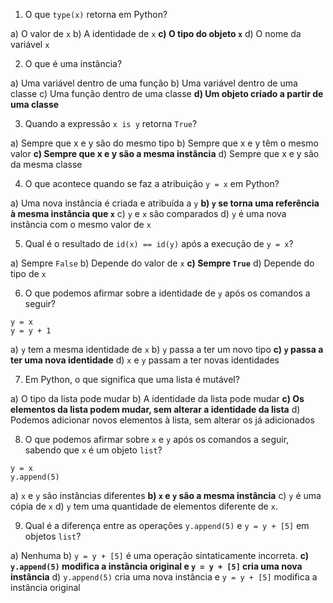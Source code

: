1. O que `type(x)` retorna em Python?

a) O valor de `x`
b) A identidade de `x`
**c) O tipo do objeto `x`**
d) O nome da variável `x`


2. O que é uma instância?

a) Uma variável dentro de uma função
b) Uma variável dentro de uma classe
c) Uma função dentro de uma classe
**d) Um objeto criado a partir de uma classe**

3. Quando a expressão `x is y` retorna `True`?

a) Sempre que x e y são do mesmo tipo
b) Sempre que x e y têm o mesmo valor
**c) Sempre que x e y são a mesma instância**
d) Sempre que x e y são da mesma classe

4. O que acontece quando se faz a atribuição `y = x` em Python?

a) Uma nova instância é criada e atribuída a `y`
**b) `y` se torna uma referência à mesma instância que `x`**
c) `y` e `x` são comparados
d) `y` é uma nova instância com o mesmo valor de `x`

5. Qual é o resultado de `id(x) == id(y)` após a execução de `y = x`?

a) Sempre `False` 
b) Depende do valor de `x`
**c) Sempre `True`**
d) Depende do tipo de `x`

6. O que podemos afirmar sobre a identidade de `y` após os comandos a seguir?
```
y = x
y = y + 1
```
a) `y` tem a mesma identidade de `x`
b) `y` passa a ter um novo tipo
**c) `y` passa a ter uma nova identidade**
d) `x` e `y`  passam a ter novas identidades

7. Em Python, o que significa que uma lista é mutável?

a) O tipo da lista pode mudar
b) A identidade da lista pode mudar
**c) Os elementos da lista podem mudar, sem alterar a identidade da lista**
d) Podemos adicionar novos elementos à lista, sem alterar os já adicionados

8. O que podemos afirmar sobre `x` e `y` após os comandos a seguir, sabendo que `x` é um objeto `list`?
```
y = x
y.append(5)
```

a) `x` e `y` são instâncias diferentes
**b) `x` e `y` são a mesma instância**
c) `y` é uma cópia de `x`
d) `y` tem uma quantidade de elementos diferente de `x`.


9. Qual é a diferença entre as operações `y.append(5)` e `y = y + [5]` em objetos `list`?

a) Nenhuma
b) `y = y + [5]` é uma operação sintaticamente incorreta.
**c) `y.append(5)` modifica a instância original e `y = y + [5]` cria uma nova instância**
d) `y.append(5)` cria uma nova instância e `y = y + [5]` modifica a instância original